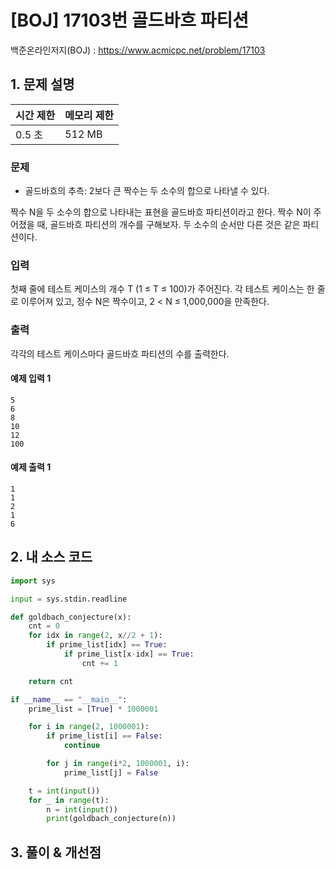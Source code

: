 # [BOJ] 17103번 골드바흐 파티션

백준온라인저지(BOJ) :  https://www.acmicpc.net/problem/17103


## 1. 문제 설명

| 시간 제한 | 메모리 제한 | 
| :-------- | :---------- |
| 0.5 초      | 512 MB      | 

### 문제

- 골드바흐의 추측: 2보다 큰 짝수는 두 소수의 합으로 나타낼 수 있다.

짝수 N을 두 소수의 합으로 나타내는 표현을 골드바흐 파티션이라고 한다. 짝수 N이 주어졌을 때, 골드바흐 파티션의 개수를 구해보자. 두 소수의 순서만 다른 것은 같은 파티션이다.

### 입력

첫째 줄에 테스트 케이스의 개수 T (1 ≤ T ≤ 100)가 주어진다. 각 테스트 케이스는 한 줄로 이루어져 있고, 정수 N은 짝수이고, 2 < N ≤ 1,000,000을 만족한다.

### 출력

각각의 테스트 케이스마다 골드바흐 파티션의 수를 출력한다.

#### 예제 입력 1

```
5
6
8
10
12
100
```

#### 예제 출력 1

```
1
1
2
1
6
```


## 2. 내 소스 코드

```python
import sys

input = sys.stdin.readline

def goldbach_conjecture(x):
    cnt = 0
    for idx in range(2, x//2 + 1):
        if prime_list[idx] == True:
            if prime_list[x-idx] == True:
                cnt += 1

    return cnt

if __name__ == "__main__":
    prime_list = [True] * 1000001

    for i in range(2, 1000001):
        if prime_list[i] == False:
            continue

        for j in range(i*2, 1000001, i):
            prime_list[j] = False

    t = int(input())
    for _ in range(t):
        n = int(input())
        print(goldbach_conjecture(n))
```



## 3. 풀이 & 개선점

```python

```